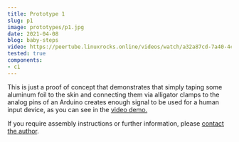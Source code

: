 ```yaml
---
title: Prototype 1
slug: p1
image: prototypes/p1.jpg
date: 2021-04-08
blog: baby-steps
video: https://peertube.linuxrocks.online/videos/watch/a32a87cd-7a40-4cc2-8984-b44be52a8e2c
tested: true
components:
- c1
---
```


This is just a proof of concept that demonstrates that simply taping some
aluminum foil to the skin and connecting them via alligator clamps to the
analog pins of an Arduino creates enough signal to be used for a human input
device, as you can see in the [video
demo.](https://peertube.linuxrocks.online/videos/watch/a32a87cd-7a40-4cc2-8984-b44be52a8e2c)

If you require assembly instructions or further information, please [contact the author](/faq).
